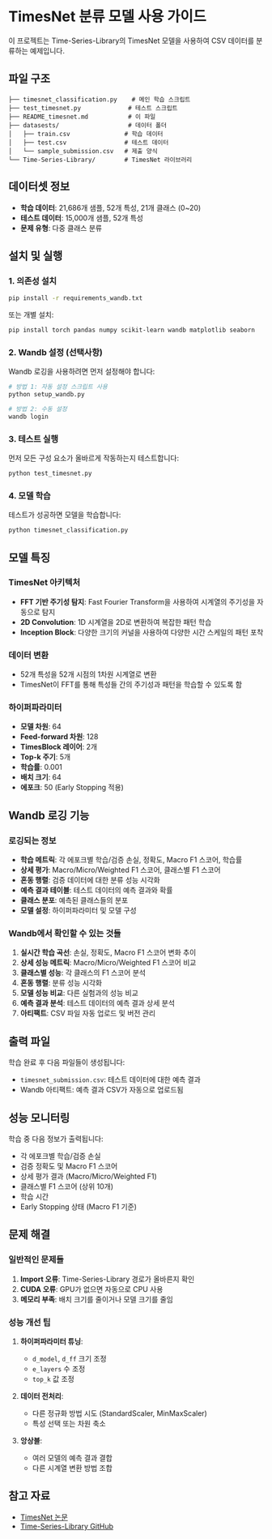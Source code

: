 # TimesNet 분류 모델 사용 가이드

이 프로젝트는 Time-Series-Library의 TimesNet 모델을 사용하여 CSV 데이터를 분류하는 예제입니다.

## 파일 구조

```
├── timesnet_classification.py    # 메인 학습 스크립트
├── test_timesnet.py             # 테스트 스크립트
├── README_timesnet.md           # 이 파일
├── datasests/                   # 데이터 폴더
│   ├── train.csv               # 학습 데이터
│   ├── test.csv                # 테스트 데이터
│   └── sample_submission.csv   # 제출 양식
└── Time-Series-Library/        # TimesNet 라이브러리
```

## 데이터셋 정보

- **학습 데이터**: 21,686개 샘플, 52개 특성, 21개 클래스 (0~20)
- **테스트 데이터**: 15,000개 샘플, 52개 특성
- **문제 유형**: 다중 클래스 분류

## 설치 및 실행

### 1. 의존성 설치

```bash
pip install -r requirements_wandb.txt
```

또는 개별 설치:
```bash
pip install torch pandas numpy scikit-learn wandb matplotlib seaborn
```

### 2. Wandb 설정 (선택사항)

Wandb 로깅을 사용하려면 먼저 설정해야 합니다:

```bash
# 방법 1: 자동 설정 스크립트 사용
python setup_wandb.py

# 방법 2: 수동 설정
wandb login
```

### 3. 테스트 실행

먼저 모든 구성 요소가 올바르게 작동하는지 테스트합니다:

```bash
python test_timesnet.py
```

### 4. 모델 학습

테스트가 성공하면 모델을 학습합니다:

```bash
python timesnet_classification.py
```

## 모델 특징

### TimesNet 아키텍처
- **FFT 기반 주기성 탐지**: Fast Fourier Transform을 사용하여 시계열의 주기성을 자동으로 탐지
- **2D Convolution**: 1D 시계열을 2D로 변환하여 복잡한 패턴 학습
- **Inception Block**: 다양한 크기의 커널을 사용하여 다양한 시간 스케일의 패턴 포착

### 데이터 변환
- 52개 특성을 52개 시점의 1차원 시계열로 변환
- TimesNet이 FFT를 통해 특성들 간의 주기성과 패턴을 학습할 수 있도록 함

### 하이퍼파라미터
- **모델 차원**: 64
- **Feed-forward 차원**: 128
- **TimesBlock 레이어**: 2개
- **Top-k 주기**: 5개
- **학습률**: 0.001
- **배치 크기**: 64
- **에포크**: 50 (Early Stopping 적용)

## Wandb 로깅 기능

### 로깅되는 정보
- **학습 메트릭**: 각 에포크별 학습/검증 손실, 정확도, Macro F1 스코어, 학습률
- **상세 평가**: Macro/Micro/Weighted F1 스코어, 클래스별 F1 스코어
- **혼동 행렬**: 검증 데이터에 대한 분류 성능 시각화
- **예측 결과 테이블**: 테스트 데이터의 예측 결과와 확률
- **클래스 분포**: 예측된 클래스들의 분포
- **모델 설정**: 하이퍼파라미터 및 모델 구성

### Wandb에서 확인할 수 있는 것들
1. **실시간 학습 곡선**: 손실, 정확도, Macro F1 스코어 변화 추이
2. **상세 성능 메트릭**: Macro/Micro/Weighted F1 스코어 비교
3. **클래스별 성능**: 각 클래스의 F1 스코어 분석
4. **혼동 행렬**: 분류 성능 시각화
5. **모델 성능 비교**: 다른 실험과의 성능 비교
6. **예측 결과 분석**: 테스트 데이터의 예측 결과 상세 분석
7. **아티팩트**: CSV 파일 자동 업로드 및 버전 관리

## 출력 파일

학습 완료 후 다음 파일들이 생성됩니다:

- `timesnet_submission.csv`: 테스트 데이터에 대한 예측 결과
- Wandb 아티팩트: 예측 결과 CSV가 자동으로 업로드됨

## 성능 모니터링

학습 중 다음 정보가 출력됩니다:
- 각 에포크별 학습/검증 손실
- 검증 정확도 및 Macro F1 스코어
- 상세 평가 결과 (Macro/Micro/Weighted F1)
- 클래스별 F1 스코어 (상위 10개)
- 학습 시간
- Early Stopping 상태 (Macro F1 기준)

## 문제 해결

### 일반적인 문제들

1. **Import 오류**: Time-Series-Library 경로가 올바른지 확인
2. **CUDA 오류**: GPU가 없으면 자동으로 CPU 사용
3. **메모리 부족**: 배치 크기를 줄이거나 모델 크기를 줄임

### 성능 개선 팁

1. **하이퍼파라미터 튜닝**:
   - `d_model`, `d_ff` 크기 조정
   - `e_layers` 수 조정
   - `top_k` 값 조정

2. **데이터 전처리**:
   - 다른 정규화 방법 시도 (StandardScaler, MinMaxScaler)
   - 특성 선택 또는 차원 축소

3. **앙상블**:
   - 여러 모델의 예측 결과 결합
   - 다른 시계열 변환 방법 조합

## 참고 자료

- [TimesNet 논문](https://openreview.net/pdf?id=ju_Uqw384Oq)
- [Time-Series-Library GitHub](https://github.com/thuml/Time-Series-Library)
